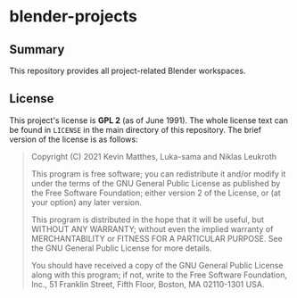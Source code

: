 <!--
    README.md : important information regarding this project.

    See `LICENSE' for full license.
-->

<!--
    Copyright (C) 2021 Kevin Matthes, Luka-sama and Niklas Leukroth

    This program is free software; you can redistribute it and/or modify
    it under the terms of the GNU General Public License as published by
    the Free Software Foundation; either version 2 of the License, or
    (at your option) any later version.

    This program is distributed in the hope that it will be useful,
    but WITHOUT ANY WARRANTY; without even the implied warranty of
    MERCHANTABILITY or FITNESS FOR A PARTICULAR PURPOSE.  See the
    GNU General Public License for more details.

    You should have received a copy of the GNU General Public License along
    with this program; if not, write to the Free Software Foundation, Inc.,
    51 Franklin Street, Fifth Floor, Boston, MA 02110-1301 USA.
-->

<!----------------------------------------------------------------------------->

# blender-projects

## Summary

This repository provides all project-related Blender workspaces.



## License

This project's license is **GPL 2** (as of June 1991).  The whole license text
can be found in `LICENSE` in the main directory of this repository.  The brief
version of the license is as follows:

> Copyright (C) 2021 Kevin Matthes, Luka-sama and Niklas Leukroth
>
> This program is free software; you can redistribute it and/or modify
> it under the terms of the GNU General Public License as published by
> the Free Software Foundation; either version 2 of the License, or
> (at your option) any later version.
>
> This program is distributed in the hope that it will be useful,
> but WITHOUT ANY WARRANTY; without even the implied warranty of
> MERCHANTABILITY or FITNESS FOR A PARTICULAR PURPOSE.  See the
> GNU General Public License for more details.
>
> You should have received a copy of the GNU General Public License along
> with this program; if not, write to the Free Software Foundation, Inc.,
> 51 Franklin Street, Fifth Floor, Boston, MA 02110-1301 USA.

<!----------------------------------------------------------------------------->
